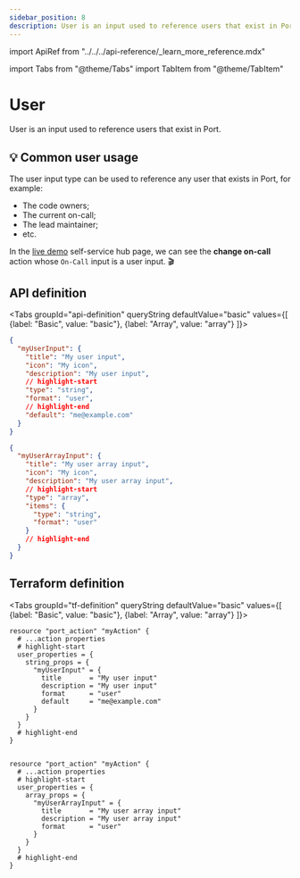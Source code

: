 ```yaml
---
sidebar_position: 8
description: User is an input used to reference users that exist in Port
---
```


import ApiRef from "../../../api-reference/\_learn_more_reference.mdx"

import Tabs from "@theme/Tabs"
import TabItem from "@theme/TabItem"

# User

User is an input used to reference users that exist in Port.

## 💡 Common user usage

The user input type can be used to reference any user that exists in Port, for example:

- The code owners;
- The current on-call;
- The lead maintainer;
- etc.

In the [live demo](https://demo.getport.io/self-serve) self-service hub page, we can see the **change on-call** action whose `On-Call` input is a user input. 🎬

## API definition

<Tabs groupId="api-definition" queryString defaultValue="basic" values={[
{label: "Basic", value: "basic"},
{label: "Array", value: "array"}
]}>

<TabItem value="basic">

```json showLineNumbers
{
  "myUserInput": {
    "title": "My user input",
    "icon": "My icon",
    "description": "My user input",
    // highlight-start
    "type": "string",
    "format": "user",
    // highlight-end
    "default": "me@example.com"
  }
}
```

</TabItem>
<TabItem value="array">

```json showLineNumbers
{
  "myUserArrayInput": {
    "title": "My user array input",
    "icon": "My icon",
    "description": "My user array input",
    // highlight-start
    "type": "array",
    "items": {
      "type": "string",
      "format": "user"
    }
    // highlight-end
  }
}
```

</TabItem>
</Tabs>

<ApiRef />

## Terraform definition

<Tabs groupId="tf-definition" queryString defaultValue="basic" values={[
{label: "Basic", value: "basic"},
{label: "Array", value: "array"}
]}>

<TabItem value="basic">

```hcl showLineNumbers
resource "port_action" "myAction" {
  # ...action properties
  # highlight-start
  user_properties = {
    string_props = {
      "myUserInput" = {
        title       = "My user input"
        description = "My user input"
        format      = "user"
        default     = "me@example.com"
      }
    }
  }
  # highlight-end
}
```

</TabItem>

<TabItem value="array">

```hcl showLineNumbers

resource "port_action" "myAction" {
  # ...action properties
  # highlight-start
  user_properties = {
    array_props = {
      "myUserArrayInput" = {
        title       = "My user array input"
        description = "My user array input"
        format      = "user"
      }
    }
  }
  # highlight-end
}
```

</TabItem>
</Tabs>
